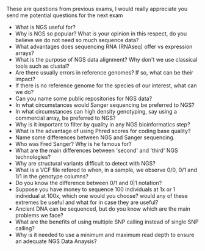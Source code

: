 
These are questions from previous exams, I would really appreciate you send me potential questions for the next exam

- What is NGS useful for?
- Why is NGS so popular? What is your opinion in this respect, do you believe we do not need so much sequence data?
- What advantages does sequencing RNA (RNAseq) offer vs expression arrays?
- What is the purpose of NGS data alignment? Why don't we use classical tools such as clustal?
- Are there usually errors in reference genomes? If so, what can be their impact?
- If there is no reference genome for the species of our interest, what can we do? 
- Can you name some public repositories for NGS data?
- In what circumstances would Sanger sequencing be preferred to NGS?
- In what circumstances can high density genotyping, say using a commercial array, be preferred to NGS? 
- Why is it important to filter by quality in any NGS bioinformatics step?
- What is the advantage of using Phred scores for coding base quality?
- Name some differences between NGS and Sanger sequencing.
- Who was Fred Sanger? Why is he famous for?
- What are the main differences between 'second' and 'third' NGS technologies?
- Why are structural variants difficult to detect with NGS?
- What is a VCF file refered to when, in a sample, we observe 0/0, 0/1 and 1/1 in the genotype columns?
- Do you know the difference between 0/1 and 0|1 notation?
- Suppose you have money to sequence 100 individuals at 1x or 1 individual at 100x, which one would you choose? would any of these extremes be useful and what for in case they are useful?
- Ancient DNA can be sequenced, but do you know which are the main problems we face?
- What are the benefits of using multiple SNP calling instead of single SNP calling?
- Why is it needed to use a minimum and maximum read depth to ensure an adequate NGS Data Anaysis?

